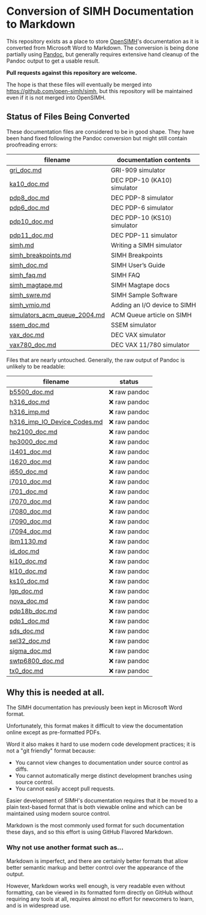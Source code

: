# Conversion of SIMH Documentation to Markdown

This repository exists as a place to store
[OpenSIMH](https://opensimh.org)'s documentation as it is converted
from Microsoft Word to Markdown. The conversion is being done
partially using [Pandoc](https://pandoc.org), but generally requires
extensive hand cleanup of the Pandoc output to get a usable result.

**Pull requests against this repository are welcome.**

The hope is that these files will eventually be merged into
<https://github.com/open-simh/simh>, but this repository will be
maintained even if it is not merged into OpenSIMH.

## Status of Files Being Converted

These documentation files are considered to be in good shape. They
have been hand fixed following the Pandoc conversion but might still
contain proofreading errors:

| filename                          | documentation contents      |
|-----------------------------------|-----------------------------|
| [gri_doc.md](docs/gri_doc.md)     | GRI-909 simulator           |
| [ka10_doc.md](docs/ka10_doc.md)   | DEC PDP-10 (KA10) simulator |
| [pdp8_doc.md](docs/pdp8_doc.md)   | DEC PDP-8 simulator         |
| [pdp6_doc.md](docs/pdp6_doc.md)   | DEC PDP-6 simulator         |
| [pdp10_doc.md](docs/pdp10_doc.md) | DEC PDP-10 (KS10) simulator |
| [pdp11_doc.md](docs/pdp11_doc.md) | DEC PDP-11 simulator        |
| [simh.md](docs/simh.md)           | Writing a SIMH simulator    |
| [simh_breakpoints.md](docs/simh_breakpoints.md) | SIMH Breakpoints |
| [simh_doc.md](docs/simh_doc.md) | SIMH User’s Guide |
| [simh_faq.md](docs/simh_faq.md) | SIMH FAQ |
| [simh_magtape.md](docs/simh_magtape.md) | SIMH Magtape docs |
| [simh_swre.md](docs/simh_swre.md) | SIMH Sample Software |
| [simh_vmio.md](docs/simh_vmio.md) | Adding an I/O device to SIMH |
| [simulators_acm_queue_2004.md](docs/simulators_acm_queue_2004.md) | ACM Queue article on SIMH |
| [ssem_doc.md](docs/ssem_doc.md) | SSEM simulator |
| [vax_doc.md](docs/vax_doc.md) | DEC VAX simulator |
| [vax780_doc.md](docs/vax780_doc.md) | DEC VAX 11/780 simulator |

Files that are nearly untouched. Generally, the raw output of Pandoc
is unlikely to be readable:

| filename                          | status        |
|-----------------------------------|---------------|
| [b5500_doc.md](docs/b5500_doc.md) | ❌ raw pandoc |
| [h316_doc.md](docs/h316_doc.md)   | ❌ raw pandoc |
| [h316_imp.md](docs/h316_imp.md)   | ❌ raw pandoc |
| [h316_imp_IO_Device_Codes.md](docs/h316_imp_IO_Device_Codes.md) | ❌ raw pandoc |
| [hp2100_doc.md](docs/hp2100_doc.md)     | ❌ raw pandoc |
| [hp3000_doc.md](docs/hp3000_doc.md)     | ❌ raw pandoc |
| [i1401_doc.md](docs/i1401_doc.md)       | ❌ raw pandoc |
| [i1620_doc.md](docs/i1620_doc.md)       | ❌ raw pandoc |
| [i650_doc.md](docs/i650_doc.md)         | ❌ raw pandoc |
| [i7010_doc.md](docs/i7010_doc.md)       | ❌ raw pandoc |
| [i701_doc.md](docs/i701_doc.md)         | ❌ raw pandoc |
| [i7070_doc.md](docs/i7070_doc.md)       | ❌ raw pandoc |
| [i7080_doc.md](docs/i7080_doc.md)       | ❌ raw pandoc |
| [i7090_doc.md](docs/i7090_doc.md)       | ❌ raw pandoc |
| [i7094_doc.md](docs/i7094_doc.md)       | ❌ raw pandoc |
| [ibm1130.md](docs/ibm1130.md)           | ❌ raw pandoc |
| [id_doc.md](docs/id_doc.md)             | ❌ raw pandoc |
| [ki10_doc.md](docs/ki10_doc.md)         | ❌ raw pandoc |
| [kl10_doc.md](docs/kl10_doc.md)         | ❌ raw pandoc |
| [ks10_doc.md](docs/ks10_doc.md)         | ❌ raw pandoc |
| [lgp_doc.md](docs/lgp_doc.md)           | ❌ raw pandoc |
| [nova_doc.md](docs/nova_doc.md)         | ❌ raw pandoc |
| [pdp18b_doc.md](docs/pdp18b_doc.md)     | ❌ raw pandoc |
| [pdp1_doc.md](docs/pdp1_doc.md)         | ❌ raw pandoc |
| [sds_doc.md](docs/sds_doc.md)           | ❌ raw pandoc |
| [sel32_doc.md](docs/sel32_doc.md)       | ❌ raw pandoc |
| [sigma_doc.md](docs/sigma_doc.md)       | ❌ raw pandoc |
| [swtp6800_doc.md](docs/swtp6800_doc.md) | ❌ raw pandoc |
| [tx0_doc.md](docs/tx0_doc.md)           | ❌ raw pandoc |


## Why this is needed at all.

The SIMH documentation has previously been kept in Microsoft Word
format.

Unfortunately, this format makes it difficult to view the
documentation online except as pre-formatted PDFs.

Word it also makes it hard to use modern code development practices;
it is not a "git friendly" format because:

- You cannot view changes to documentation under source control as
  diffs.
- You cannot automatically merge distinct development branches using
  source control.
- You cannot easily accept pull requests.

Easier development of SIMH's documentation requires that it be moved
to a plain text-based format that is both viewable online and which
can be maintained using modern source control.

Markdown is the most commonly used format for such documentation these
days, and so this effort is using GitHub Flavored Markdown.

### Why not use another format such as...

Markdown is imperfect, and there are certainly better formats that
allow better semantic markup and better control over the appearance of
the output.

However, Markdown works well enough, is very readable even without
formatting, can be viewed in its formatted form directly on GitHub
without requiring any tools at all, requires almost no effort for
newcomers to learn, and is in widespread use.
